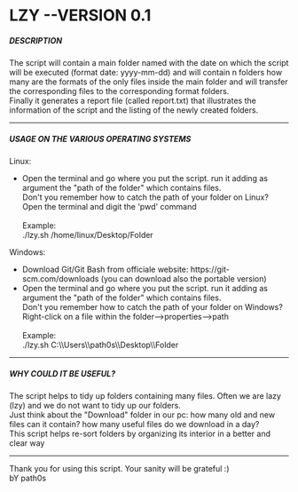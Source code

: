 <h1> LZY --VERSION 0.1 </h1>

<h5> DESCRIPTION </h5>
The script will contain a main folder named with the date on which the script will be executed (format date: yyyy-mm-dd) and 
will contain n folders how many are the formats of the only files inside the main folder and 
will transfer the corresponding files to the corresponding format folders. <br>
Finally it generates a report file (called report.txt) that illustrates the information of the script and the listing of the newly created folders. <br>

<hr>

<h5> USAGE ON THE VARIOUS OPERATING SYSTEMS </h5>
Linux: <br>
<ul>
	<li> Open the terminal and go where you put the script. run it adding as argument the "path of the folder" which contains files. <br>
             Don't you remember how to catch the path of your folder on Linux? <br>
             Open the terminal and digit the 'pwd' command <br> <br>
	     Example: <br>
                ./lzy.sh /home/linux/Desktop/Folder
	</li>
</ul>
Windows: <br>
<ul>
	<li> Download Git/Git Bash from officiale website: https://git-scm.com/downloads (you can download also the portable version) <br>
	</li>
	<li> Open the terminal and go where you put the script. run it adding as argument the "path of the folder" which contains files. <br>
             Don't you remember how to catch the path of your folder on Windows? <br>
	     Right-click on a file within the folder-->properties-->path <br> <br> 
	      Example: <br>
		./lzy.sh C:\\Users\\path0s\\Desktop\\Folder
	</li>
</ul>

<hr>
	
<h5> WHY COULD IT BE USEFUL? </h5>
The script helps to tidy up folders containing many files. Often we are lazy (lzy) and we do not want to tidy up our folders. <br>
Just think about the "Download" folder in our pc: how many old and new files can it contain? how many useful files do we download in a day? <br>
This script helps re-sort folders by organizing its interior in a better and clear way <br>
	
<hr>
Thank you for using this script. Your sanity will be grateful :) <br>
bY path0s
 

